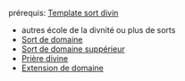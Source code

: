 prérequis: [Template sort divin](Template%20sort%20divin.md)

- autres école de la divnité ou plus de sorts
- [Sort de domaine](../../../2.%20Talents/2.%20Talent%20amméliorant%20un%20talent%20de%20base/Sorts/divin/Sort%20de%20domaine/Sort%20de%20domaine.md)
- [Sort de domaine suppérieur](../../../2.%20Talents/2.%20Talent%20amméliorant%20un%20talent%20de%20base/Sorts/divin/Sort%20de%20domaine/Sort%20de%20domaine%20suppérieur.md)
- [Prière divine](../../../2.%20Talents/2.%20Talent%20amméliorant%20un%20talent%20de%20base/Sorts/divin/Pretre%20ou%20paladin/Prière%20divine.md)
- [Extension de domaine](../../../2.%20Talents/2.%20Talent%20amméliorant%20un%20talent%20de%20base/Sorts/divin/Sort%20de%20domaine/Extension%20de%20domaine.md)